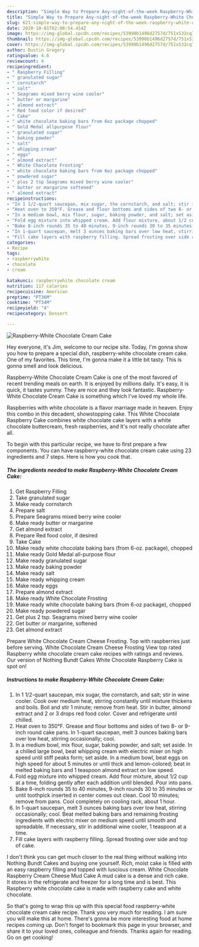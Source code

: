 ```yaml
---
description: "Simple Way to Prepare Any-night-of-the-week Raspberry-White Chocolate Cream Cake"
title: "Simple Way to Prepare Any-night-of-the-week Raspberry-White Chocolate Cream Cake"
slug: 621-simple-way-to-prepare-any-night-of-the-week-raspberry-white-chocolate-cream-cake
date: 2020-10-01T02:08:54.454Z
image: https://img-global.cpcdn.com/recipes/53990b1496d2757d/751x532cq70/raspberry-white-chocolate-cream-cake-recipe-main-photo.jpg
thumbnail: https://img-global.cpcdn.com/recipes/53990b1496d2757d/751x532cq70/raspberry-white-chocolate-cream-cake-recipe-main-photo.jpg
cover: https://img-global.cpcdn.com/recipes/53990b1496d2757d/751x532cq70/raspberry-white-chocolate-cream-cake-recipe-main-photo.jpg
author: Dustin Gregory
ratingvalue: 4.6
reviewcount: 4
recipeingredient:
- " Raspberry Filling"
- " granulated sugar"
- " cornstarch"
- " salt"
- " Seagrams mixed berry wine cooler"
- " butter or margarine"
- " almond extract"
- " Red food color if desired"
- " Cake"
- " white chocolate baking bars from 6oz package chopped"
- " Gold Medal allpurpose flour"
- " granulated sugar"
- " baking powder"
- " salt"
- " whipping cream"
- " eggs"
- " almond extract"
- " White Chocolate Frosting"
- " white chocolate baking bars from 6oz package chopped"
- " powdered sugar"
- " plus 2 tsp Seagrams mixed berry wine cooler"
- " butter or margarine softened"
- " almond extract"
recipeinstructions:
- "In 1 1/2-quart saucepan, mix sugar, the cornstarch, and salt; stir in wine cooler. Cook over medium heat, stirring constantly until mixture thickens and boils. Boil and stir 1 minute; remove from heat. Stir in butter, almond extract and 2 or 3 drops red food color. Cover and refrigerate until chilled."
- "Heat oven to 350°F. Grease and flour bottoms and sides of two 8- or 9-inch round cake pans. In 1-quart saucepan, melt 3 ounces baking bars over low heat, stirring occasionally; cool."
- "In a medium bowl, mix flour, sugar, baking powder, and salt; set aside. In a chilled large bowl, beat whipping cream with electric mixer on high speed until stiff peaks form; set aside. In a medium bowl, beat eggs on high speed for about 5 minutes or until thick and lemon-colored; beat in melted baking bars and 1 teaspoon almond extract on low speed."
- "Fold egg mixture into whipped cream. Add flour mixture, about 1/2 cup at a time, folding gently after each addition until blended. Pour into pans."
- "Bake 8-inch rounds 35 to 40 minutes, 9-inch rounds 30 to 35 minutes or until toothpick inserted in center comes out clean. Cool 10 minutes; remove from pans. Cool completely on cooling rack, about 1 hour."
- "In 1-quart saucepan, melt 3 ounces baking bars over low heat, stirring occasionally; cool. Beat melted baking bars and remaining frosting ingredients with electric mixer on medium speed until smooth and spreadable. If necessary, stir in additional wine cooler, 1 teaspoon at a time."
- "Fill cake layers with raspberry filling. Spread frosting over side and top of cake."
categories:
- Recipe
tags:
- raspberrywhite
- chocolate
- cream

katakunci: raspberrywhite chocolate cream 
nutrition: 117 calories
recipecuisine: American
preptime: "PT36M"
cooktime: "PT34M"
recipeyield: "4"
recipecategory: Dessert

---
```



![Raspberry-White Chocolate Cream Cake](https://img-global.cpcdn.com/recipes/53990b1496d2757d/751x532cq70/raspberry-white-chocolate-cream-cake-recipe-main-photo.jpg)

Hey everyone, it's Jim, welcome to our recipe site. Today, I'm gonna show you how to prepare a special dish, raspberry-white chocolate cream cake. One of my favorites. This time, I'm gonna make it a little bit tasty. This is gonna smell and look delicious.

Raspberry-White Chocolate Cream Cake is one of the most favored of recent trending meals on earth. It is enjoyed by millions daily. It's easy, it is quick, it tastes yummy. They are nice and they look fantastic. Raspberry-White Chocolate Cream Cake is something which I've loved my whole life.

Raspberries with white chocolate is a flavor marriage made in heaven. Enjoy this combo in this decadent, showstopping cake. This White Chocolate Raspberry Cake combines white chocolate cake layers with a white chocolate buttercream, fresh raspberries, and It&#39;s not really chocolate after all.


To begin with this particular recipe, we have to first prepare a few components. You can have raspberry-white chocolate cream cake using 23 ingredients and 7 steps. Here is how you cook that.

<!--inarticleads1-->

##### The ingredients needed to make Raspberry-White Chocolate Cream Cake:

1. Get  Raspberry Filling
1. Take  granulated sugar
1. Make ready  cornstarch
1. Prepare  salt
1. Prepare  Seagrams mixed berry wine cooler
1. Make ready  butter or margarine
1. Get  almond extract
1. Prepare  Red food color, if desired
1. Take  Cake
1. Make ready  white chocolate baking bars (from 6-oz. package), chopped
1. Make ready  Gold Medal all-purpose flour
1. Make ready  granulated sugar
1. Make ready  baking powder
1. Make ready  salt
1. Make ready  whipping cream
1. Make ready  eggs
1. Prepare  almond extract
1. Make ready  White Chocolate Frosting
1. Make ready  white chocolate baking bars (from 6-oz package), chopped
1. Make ready  powdered sugar
1. Get  plus 2 tsp. Seagrams mixed berry wine cooler
1. Get  butter or margarine, softened
1. Get  almond extract


Prepare White Chocolate Cream Cheese Frosting. Top with raspberries just before serving. White Chocolate Cream Cheese Frosting View top rated Raspberry white chocolate cream cake recipes with ratings and reviews. Our version of Nothing Bundt Cakes White Chocolate Raspberry Cake is spot on! 

<!--inarticleads2-->

##### Instructions to make Raspberry-White Chocolate Cream Cake:

1. In 1 1/2-quart saucepan, mix sugar, the cornstarch, and salt; stir in wine cooler. Cook over medium heat, stirring constantly until mixture thickens and boils. Boil and stir 1 minute; remove from heat. Stir in butter, almond extract and 2 or 3 drops red food color. Cover and refrigerate until chilled.
1. Heat oven to 350°F. Grease and flour bottoms and sides of two 8- or 9-inch round cake pans. In 1-quart saucepan, melt 3 ounces baking bars over low heat, stirring occasionally; cool.
1. In a medium bowl, mix flour, sugar, baking powder, and salt; set aside. In a chilled large bowl, beat whipping cream with electric mixer on high speed until stiff peaks form; set aside. In a medium bowl, beat eggs on high speed for about 5 minutes or until thick and lemon-colored; beat in melted baking bars and 1 teaspoon almond extract on low speed.
1. Fold egg mixture into whipped cream. Add flour mixture, about 1/2 cup at a time, folding gently after each addition until blended. Pour into pans.
1. Bake 8-inch rounds 35 to 40 minutes, 9-inch rounds 30 to 35 minutes or until toothpick inserted in center comes out clean. Cool 10 minutes; remove from pans. Cool completely on cooling rack, about 1 hour.
1. In 1-quart saucepan, melt 3 ounces baking bars over low heat, stirring occasionally; cool. Beat melted baking bars and remaining frosting ingredients with electric mixer on medium speed until smooth and spreadable. If necessary, stir in additional wine cooler, 1 teaspoon at a time.
1. Fill cake layers with raspberry filling. Spread frosting over side and top of cake.


I don&#39;t think you can get much closer to the real thing without walking into Nothing Bundt Cakes and buying one yourself. Rich, moist cake is filled with an easy raspberry filling and topped with luscious cream. White Chocolate Raspberry Cream Cheese Mud Cake A mud cake is a dense and rich cake. It stores in the refrigerate and freezer for a long time and is best. This Raspberry white chocolate cake is made with raspberry cake and white chocolate. 

So that's going to wrap this up with this special food raspberry-white chocolate cream cake recipe. Thank you very much for reading. I am sure you will make this at home. There's gonna be more interesting food at home recipes coming up. Don't forget to bookmark this page in your browser, and share it to your loved ones, colleague and friends. Thanks again for reading. Go on get cooking!
